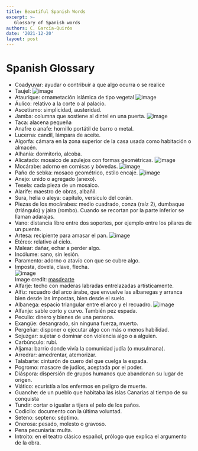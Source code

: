 ```yaml
---
title: Beautiful Spanish Words
excerpt: >-
   Glossary of Spanish words
authors: C. García-Quirós
date: '2021-12-20'
layout: post
---
```


# Spanish Glossary
- Coadyuvar: ayudar o contribuir a que algo ocurra o se realice
- Taujel: ![image](/images/taujel4bis.jpg)
- Ataurique: ornametación islámica de tipo vegetal ![image](/images/ataurique.jpg)
- Áulico: relativo a la corte o al palacio.
- Ascetismo: simplicidad, austeridad.
- Jamba: columna que sostiene al dintel en una puerta.
![image](/images/jamba.jpg)
- Taca: alacena pequeña
- Anafre o anafe: hornillo portátil de barro o metal.
- Lucerna: candil, lámpara de aceite.
- Algorfa: cámara en la zona superior de la casa usada como habitación o almacén.
- Alhanía: dormitorio, alcoba.
- Alicatado: mosaico de azulejos con formas geométricas.
![image](/images/alicatado.jpg)
- Mocárabe: adorno en cornisas y bóvedas.
![image](/images/mocarabe.jpg)
- Paño de sebka: mosaco geométrico, estilo encaje. ![image](/images/sebka.jpg)
- Anejo: unido o agregado (anexo).
- Tesela: cada pieza de un mosaico.
- Alarife: maestro de obras, albañil.
- Sura, helia o aleya: capítulo, versículo del corán.
- Piezas de los mocárabes: medio cuadrado, conza (raíz 2), dumbaque (triángulo) y jaira (rombo). Cuando se recortan por la parte inferior se llaman adarajas.
- Vano: distancia libre entre dos soportes, por ejemplo entre los pilares de un puente.
- Artesa: recipiente para amasar el pan.
![image](/images/artesa.jpeg)
- Etéreo: relativo al cielo.
- Malear: dañar, echar a perder algo.
- Incólume: sano, sin lesión.
- Paramento: adorno o atavío con que se cubre algo.
- Imposta, dovela, clave, flecha.<br/>
![image](/images/imposta.jpg)<br/>
Image credit: [masdearte](https://masdearte.com/especiales/dinteles-bovedas-y-arcos-una-guia-en-el-dia-mundial-de-la-arquitectura/)
- Alfarje: techo con maderas labradas entrelazadas artísticamente.
- Alfiz: recuadro del arco árabe, que envuelve las albanegas y arranca bien desde las impostas, bien desde el suelo.
- Albanega: espacio triangular entre el arco y el recuadro.
![image](/images/albanega.jpg)
- Alfanje: sable corto y curvo. También pez espada.
- Peculio: dinero y bienes de una persona.
- Exangüe: desangrado, sin ninguna fuerza, muerto.
- Pergeñar: disponer o ejecutar algo con más o menos habilidad.
- Sojuzgar: sujetar o dominar con violencia algo o a alguien.
- Carbúnculo: rubí.
- Aljama: barrio donde vivía la comunidad judía (o musulmana).
- Arredrar: amedrentar, atemorizar.
- Talabarte: cinturón de cuero del que cuelga la espada.
- Pogromo: masacre de judíos, aceptada por el poder.
- Diáspora: dispersión de grupos humanos que abandonan su lugar de origen.
- Viático: ecuristía a los enfermos en peligro de muerte.
- Guanche: de un pueblo que habitaba las islas Canarias al tiempo de su conquista
- Tundir: cortar o igualar a tijera el pelo de los paños.
- Codicilo: documento con la última voluntad.
- Seteno: septeno: séptimo.
- Onerosa: pesado, molesto o gravoso.
- Pena pecuniaria: multa.
- Introito: en el teatro clásico español, prólogo que explica el argumento de la obra.
